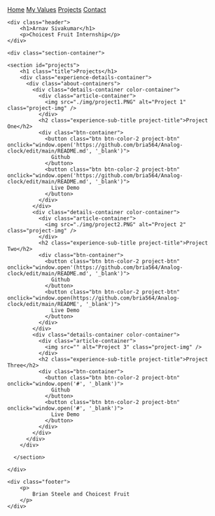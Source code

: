 <!DOCTYPE html>
<html lang="en">
<head>
    <meta charset="UTF-8">
    <meta name="viewport" content="width=device-width, initial-scale=1.0">
    <link rel="stylesheet" href="projects.css">
    <title>Projects</title>
    <link rel="shortcut icon" type="image/x-icon" href="favicon.ico">
</head>

<body>
    <div class="navbar">
        <a href="./index.html">Home</a>
        <a href="./values.html">My Values</a>
        <a href="#">Projects</a>
        <a href="./contact.html">Contact</a> 
    </div>
    
    <div class="header">
        <h1>Arnav Sivakumar</h1>
        <p>Choicest Fruit Internship</p>
    </div>

    <div class="section-container">

    <section id="projects">
        <h1 class="title">Projects</h1>
        <div class="experience-details-container">
          <div class="about-containers">
            <div class="details-container color-container">
              <div class="article-container">
                <img src="./img/project1.PNG" alt="Project 1" class="project-img" />
              </div>
              <h2 class="experience-sub-title project-title">Project One</h2>
              <div class="btn-container">
                <button class="btn btn-color-2 project-btn" onclick="window.open('https://github.com/bria564/Analog-clock/edit/main/README.md', '_blank')">
                  Github
                </button>
                <button class="btn btn-color-2 project-btn" onclick="window.open('https://github.com/bria564/Analog-clock/edit/main/README.md', '_blank')">
                  Live Demo
                </button>
              </div>
            </div>
            <div class="details-container color-container">
              <div class="article-container">
                <img src="./img/project2.PNG" alt="Project 2" class="project-img" />
              </div>
              <h2 class="experience-sub-title project-title">Project Two</h2>
              <div class="btn-container">
                <button class="btn btn-color-2 project-btn" onclick="window.open'(https://github.com/bria564/Analog-clock/edit/main/README.md', '_blank')">
                  Github
                </button>
                <button class="btn btn-color-2 project-btn" onclick="window.open(https://github.com/bria564/Analog-clock/edit/main/README', '_blank')">
                  Live Demo
                </button>
              </div>
            </div>
            <div class="details-container color-container">
              <div class="article-container">
                <img src="" alt="Project 3" class="project-img" />
              </div>
              <h2 class="experience-sub-title project-title">Project Three</h2>
              <div class="btn-container">
                <button class="btn btn-color-2 project-btn" onclick="window.open('#', '_blank')">
                  Github
                </button>
                <button class="btn btn-color-2 project-btn" onclick="window.open('#', '_blank')">
                  Live Demo
                </button>
              </div>
            </div>
          </div>
        </div>
       
      </section>

    </div>

    <div class="footer">
        <p>
            Brian Steele and Choicest Fruit
        </p>
    </div>
</body>
</html>
